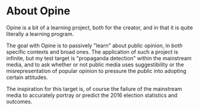 About Opine
=======================

Opine is a bit of a learning project, both for the creator, and in that it is quite literally a learning program. 

The goal with Opine is to passively "learn" about public opinion, in both specific contexts and broad ones. The application of such a project is infinite, but my test target is "propaganda detection" within the mainstream media, and to ask whether or not public media uses suggestibility or the misrepresentation of popular opinion to pressure the public into adopting certain attitudes. 

The inspiration for this target is, of course the failure of the mainstream media to accurately portray or predict the 2016 election statistics and outcomes.
